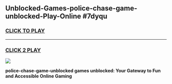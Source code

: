 
## Unblocked-Games-police-chase-game-unblocked-Play-Online #7dyqu
<h3>
<a href="https://news.freeplayer.one?title=police-chase-game-unblocked&ref=3">CLICK TO PLAY</a></h3>
<hr>

<h3>
<a href="https://news.freeplayer.one?title=police-chase-game-unblocked&ref=3">CLICK 2 PLAY</a>
  
</h3>

<a href="https://news.freeplayer.one?title=police-chase-game-unblocked&ref=3"><img src="https://clearcache.store/games.png"></a>


**police-chase-game-unblocked games unblocked: Your Gateway to Fun and Accessible Online Gaming**
